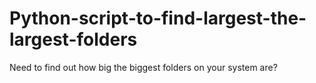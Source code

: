 # Python-script-to-find-largest-the-largest-folders
Need to find out how big the biggest folders on your system are?
